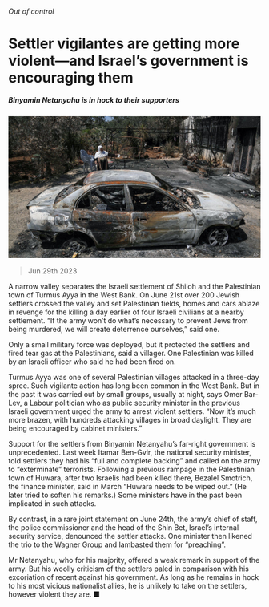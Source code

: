 ###### Out of control

# Settler vigilantes are getting more violent—and Israel’s government is encouraging them 

##### Binyamin Netanyahu is in hock to their supporters 

![image](images/20230701_MAP504.jpg) 

> Jun 29th 2023 

A narrow valley separates the Israeli settlement of Shiloh and the Palestinian town of Turmus Ayya in the West Bank. On June 21st over 200 Jewish settlers crossed the valley and set Palestinian fields, homes and cars ablaze in revenge for the killing a day earlier of four Israeli civilians at a nearby settlement. “If the army won’t do what’s necessary to prevent Jews from being murdered, we will create deterrence ourselves,” said one. 

Only a small military force was deployed, but it protected the settlers and fired tear gas at the Palestinians, said a villager. One Palestinian was killed by an Israeli officer who said he had been fired on. 

Turmus Ayya was one of several Palestinian villages attacked in a three-day spree. Such vigilante action has long been common in the West Bank. But in the past it was carried out by small groups, usually at night, says Omer Bar-Lev, a Labour politician who as public security minister in the previous Israeli government urged the army to arrest violent settlers. “Now it’s much more brazen, with hundreds attacking villages in broad daylight. They are being encouraged by cabinet ministers.”

Support for the settlers from Binyamin Netanyahu’s far-right government is unprecedented. Last week Itamar Ben-Gvir, the national security minister, told settlers they had his “full and complete backing” and called on the army to “exterminate” terrorists. Following a previous rampage in the Palestinian town of Huwara, after two Israelis had been killed there, Bezalel Smotrich, the finance minister, said in March “Huwara needs to be wiped out.” (He later tried to soften his remarks.) Some ministers have in the past been implicated in such attacks.

By contrast, in a rare joint statement on June 24th, the army’s chief of staff, the police commissioner and the head of the Shin Bet, Israel’s internal security service, denounced the settler attacks. One minister then likened the trio to the Wagner Group and lambasted them for “preaching”.

Mr Netanyahu, who  for his majority, offered a weak remark in support of the army. But his woolly criticism of the settlers paled in comparison with his excoriation of recent  against his government. As long as he remains in hock to his most vicious nationalist allies, he is unlikely to take on the settlers, however violent they are. ■

